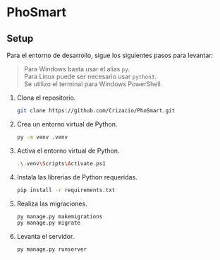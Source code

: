 # PhoSmart

## Setup
Para el entorno de desarrollo, sigue los siguientes pasos para levantar:

> Para Windows basta usar el alias `py`.  
> Para Linux puede ser necesario usar `python3`.  
> Se utilizo el terminal para Windows PowerShell.  

 1. Clona el repositorio.  
    ```sh
    git clone https://github.com/Crizacio/PhoSmart.git
    ```
 2. Crea un entorno virtual de Python.  
    ```sh
    py -m venv .venv
    ```
 3. Activa el entorno virtual de Python.  
    ```sh
    .\.venv\Scripts\Activate.ps1
    ```
 4. Instala las librerias de Python requeridas.  
    ```sh
    pip install -r requirements.txt
    ```
 5. Realiza las migraciones.  
    ```sh
    py manage.py makemigrations
    py manage.py migrate
    ```
 6. Levanta el servidor.
    ```sh
    py manage.py runserver
    ```
